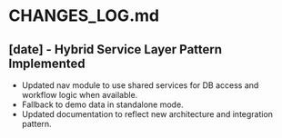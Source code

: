 # CHANGES_LOG.md

## [date] - Hybrid Service Layer Pattern Implemented
- Updated nav module to use shared services for DB access and workflow logic when available.
- Fallback to demo data in standalone mode.
- Updated documentation to reflect new architecture and integration pattern. 